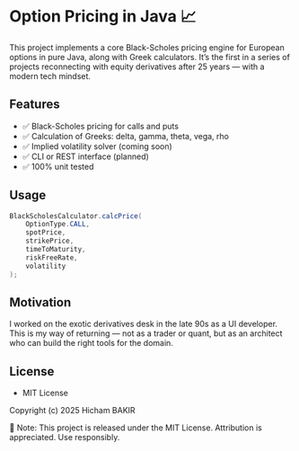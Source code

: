 # Option Pricing in Java 📈

This project implements a core Black-Scholes pricing engine for European options in pure Java, along with Greek
calculators. It’s the first in a series of projects reconnecting with equity derivatives after 25 years — with a modern
tech mindset.

## Features

- ✅ Black-Scholes pricing for calls and puts
- ✅ Calculation of Greeks: delta, gamma, theta, vega, rho
- ✅ Implied volatility solver (coming soon)
- ✅ CLI or REST interface (planned)
- ✅ 100% unit tested

## Usage

```java
BlackScholesCalculator.calcPrice(
    OptionType.CALL,
    spotPrice,
    strikePrice,
    timeToMaturity,
    riskFreeRate,
    volatility
);
```

## Motivation

I worked on the exotic derivatives desk in the late 90s as a UI developer. This is my way of returning — not as a trader
or quant, but as an architect who can build the right tools for the domain.

## License

- MIT License

Copyright (c) 2025 Hicham BAKIR

📌 Note: This project is released under the MIT License. Attribution is appreciated. Use responsibly.

